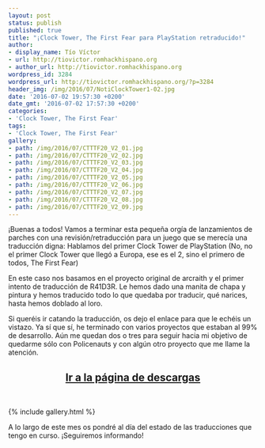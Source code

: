 ```yaml
---
layout: post
status: publish
published: true
title: "¡Clock Tower, The First Fear para PlayStation retraducido!"
author:
- display_name: Tío Víctor
- url: http://tiovictor.romhackhispano.org
- author_url: http://tiovictor.romhackhispano.org
wordpress_id: 3284
wordpress_url: http://tiovictor.romhackhispano.org/?p=3284
header_img: /img/2016/07/NotiClockTower1-02.jpg
date: '2016-07-02 19:57:30 +0200'
date_gmt: '2016-07-02 17:57:30 +0200'
categories:
- 'Clock Tower, The First Fear'
tags:
- 'Clock Tower, The First Fear'
gallery:
- path: /img/2016/07/CTTTF20_V2_01.jpg
- path: /img/2016/07/CTTTF20_V2_02.jpg
- path: /img/2016/07/CTTTF20_V2_03.jpg
- path: /img/2016/07/CTTTF20_V2_04.jpg
- path: /img/2016/07/CTTTF20_V2_05.jpg
- path: /img/2016/07/CTTTF20_V2_06.jpg
- path: /img/2016/07/CTTTF20_V2_07.jpg
- path: /img/2016/07/CTTTF20_V2_08.jpg
- path: /img/2016/07/CTTTF20_V2_09.jpg
---
```


¡Buenas a todos! Vamos a terminar esta pequeña orgía de lanzamientos de parches con una
revisión/retraducción para un juego que se merecía una traducción digna: Hablamos del primer Clock Tower de
PlayStation (No, no el primer Clock Tower que llegó a Europa, ese es el 2, sino el primero de todos, The First
Fear)
    
En este caso nos basamos en el proyecto original de arcraith y el primer intento de
traducción de R41D3R. Le hemos dado una manita de chapa y pintura y hemos traducido todo lo que quedaba por
traducir, qué narices, hasta hemos doblado al loro.
    
Si queréis ir catando la traducción, os dejo el enlace para que le echéis un vistazo. Ya sí
que sí, he terminado con varios proyectos que estaban al 99% de desarrollo. Aún me quedan dos o tres para seguir
hacia mi objetivo de quedarme sólo con Policenauts y con algún otro proyecto que me llame la atención.

<h2 style="text-align: center;"><strong><a href="http://tiovictor.romhackhispano.org/clock-tower-psx-20/descargar/">Ir a la página de descargas</a></strong></h2><br/>

{% include gallery.html %}

A lo largo de este mes os pondré al día del estado de las traducciones que tengo en curso. ¡Seguiremos informando!
